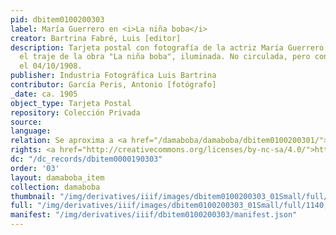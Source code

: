 ```yaml
---
pid: dbitem0100200303
label: María Guerrero en <i>La niña boba</i>
creator: Bartrina Fabré, Luis [editor]
description: Tarjeta postal con fotografía de la actriz María Guerrero vestida con
  el traje de la obra "La niña boba", iluminada. No circulada, pero con texto firmado
  el 04/10/1908.
publisher: Industria Fotográfica Luis Bartrina
contributor: García Peris, Antonio [fotógrafo]
_date: ca. 1905
object_type: Tarjeta Postal
repository: Colección Privada
source:
language:
relation: Se aproxima a <a href="/damaboba/damaboba/dbitem0100200301/">dbitem0100200301</a>
rights: <a href="http://creativecommons.org/licenses/by-nc-sa/4.0/">http://creativecommons.org/licenses/by-nc-sa/4.0/</a>
dc: "/dc_records/dbitem0000190303"
order: '03'
layout: damaboba_item
collection: damaboba
thumbnail: "/img/derivatives/iiif/images/dbitem0100200303_01Small/full/250,/0/default.jpg"
full: "/img/derivatives/iiif/images/dbitem0100200303_01Small/full/1140,/0/default.jpg"
manifest: "/img/derivatives/iiif/dbitem0100200303/manifest.json"
---
```

